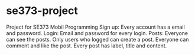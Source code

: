 # se373-project
Project for SE373 Mobil Programming 
Sign up:
Every account has a email and password.
Login:
Email and password for every login.
Posts:
Everyone can see the posts.
Only users who logged can create a post.
Everyone can comment and like the post.
Every post has label, title and content.


